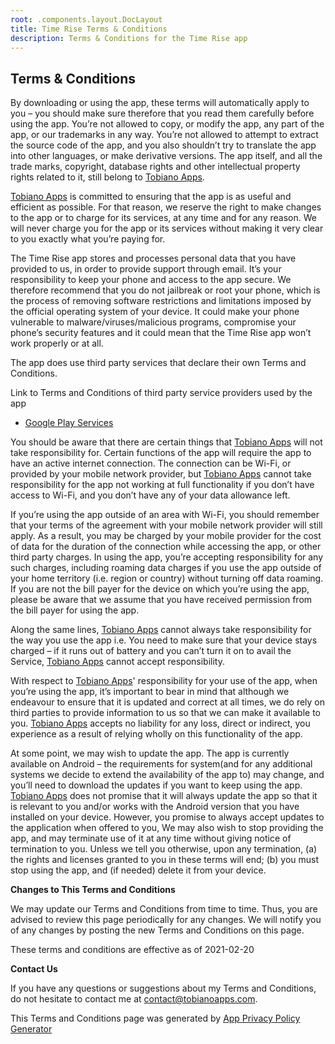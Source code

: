 ```yaml
---
root: .components.layout.DocLayout
title: Time Rise Terms & Conditions
description: Terms & Conditions for the Time Rise app
---
```


## **Terms & Conditions**

By downloading or using the app, these terms will automatically apply to you – you should make sure therefore that you read them carefully before using the app. You’re not allowed to copy, or modify the app, any part of the app, or our trademarks in any way. You’re not allowed to attempt to extract the source code of the app, and you also shouldn’t try to translate the app into other languages, or make derivative versions. The app itself, and all the trade marks, copyright, database rights and other intellectual property rights related to it, still belong to [Tobiano Apps](https://www.tobianoapps.com/android/sunnyside/legal/terms.html).

[Tobiano Apps](https://www.tobianoapps.com/android/sunnyside/legal/terms.html) is committed to ensuring that the app is as useful and efficient as possible. For that reason, we reserve the right to make changes to the app or to charge for its services, at any time and for any reason. We will never charge you for the app or its services without making it very clear to you exactly what you’re paying for.

The Time Rise app stores and processes personal data that you have provided to us, in order to provide support through email. It’s your responsibility to keep your phone and access to the app secure. We therefore recommend that you do not jailbreak or root your phone, which is the process of removing software restrictions and limitations imposed by the official operating system of your device. It could make your phone vulnerable to malware/viruses/malicious programs, compromise your phone’s security features and it could mean that the Time Rise app won’t work properly or at all.

The app does use third party services that declare their own Terms and Conditions.

Link to Terms and Conditions of third party service providers used by the app

*   [Google Play Services](https://policies.google.com/terms)

You should be aware that there are certain things that [Tobiano Apps](https://www.tobianoapps.com/android/sunnyside/legal/terms.html) will not take responsibility for. Certain functions of the app will require the app to have an active internet connection. The connection can be Wi-Fi, or provided by your mobile network provider, but [Tobiano Apps](https://www.tobianoapps.com/android/sunnyside/legal/terms.html) cannot take responsibility for the app not working at full functionality if you don’t have access to Wi-Fi, and you don’t have any of your data allowance left.

If you’re using the app outside of an area with Wi-Fi, you should remember that your terms of the agreement with your mobile network provider will still apply. As a result, you may be charged by your mobile provider for the cost of data for the duration of the connection while accessing the app, or other third party charges. In using the app, you’re accepting responsibility for any such charges, including roaming data charges if you use the app outside of your home territory (i.e. region or country) without turning off data roaming. If you are not the bill payer for the device on which you’re using the app, please be aware that we assume that you have received permission from the bill payer for using the app.

Along the same lines, [Tobiano Apps](https://www.tobianoapps.com/android/sunnyside/legal/terms.html) cannot always take responsibility for the way you use the app i.e. You need to make sure that your device stays charged – if it runs out of battery and you can’t turn it on to avail the Service, [Tobiano Apps](https://www.tobianoapps.com/android/sunnyside/legal/terms.html) cannot accept responsibility.

With respect to [Tobiano Apps](https://www.tobianoapps.com/android/sunnyside/legal/terms.html)' responsibility for your use of the app, when you’re using the app, it’s important to bear in mind that although we endeavour to ensure that it is updated and correct at all times, we do rely on third parties to provide information to us so that we can make it available to you. [Tobiano Apps](https://www.tobianoapps.com/android/sunnyside/legal/terms.html) accepts no liability for any loss, direct or indirect, you experience as a result of relying wholly on this functionality of the app.

At some point, we may wish to update the app. The app is currently available on Android – the requirements for system(and for any additional systems we decide to extend the availability of the app to) may change, and you’ll need to download the updates if you want to keep using the app. [Tobiano Apps](https://www.tobianoapps.com/android/sunnyside/legal/terms.html) does not promise that it will always update the app so that it is relevant to you and/or works with the Android version that you have installed on your device. However, you promise to always accept updates to the application when offered to you, We may also wish to stop providing the app, and may terminate use of it at any time without giving notice of termination to you. Unless we tell you otherwise, upon any termination, (a) the rights and licenses granted to you in these terms will end; (b) you must stop using the app, and (if needed) delete it from your device.

**Changes to This Terms and Conditions**

We may update our Terms and Conditions from time to time. Thus, you are advised to review this page periodically for any changes. We will notify you of any changes by posting the new Terms and Conditions on this page.

These terms and conditions are effective as of 2021-02-20

**Contact Us**

If you have any questions or suggestions about my Terms and Conditions, do not hesitate to contact me at [contact@tobianoapps.com](mailto:contact@tobianoapps.com).

This Terms and Conditions page was generated by [App Privacy Policy Generator](https://app-privacy-policy-generator.nisrulz.com/)